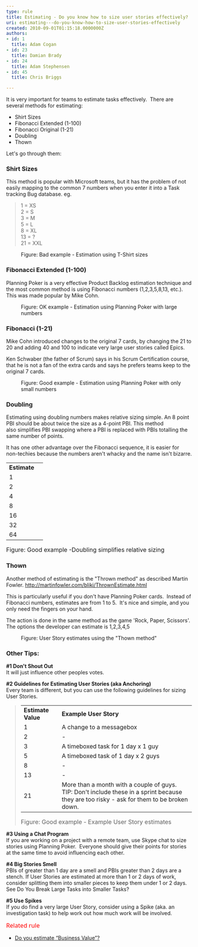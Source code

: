```yaml
---
type: rule
title: Estimating - Do you know how to size user stories effectively?
uri: estimating---do-you-know-how-to-size-user-stories-effectively
created: 2010-09-01T01:15:18.0000000Z
authors:
- id: 1
  title: Adam Cogan
- id: 23
  title: Damian Brady
- id: 24
  title: Adam Stephensen
- id: 45
  title: Chris Briggs

---
```




<span class='intro'> <p>​It is very important for teams to estimate tasks effectively.&#160; There are several methods for estimating&#58; </p><ul><li>Shirt Sizes</li><li>Fibonacci Extended (1-100)</li><li>Fibonacci Original&#160;(1-21)</li><li>Doubling</li><li>Thown </li></ul>
 </span>

<p>Let's go through them&#58;​</p><h3>Shirt Sizes</h3><p>This method is popular with Microsoft teams, but it has the problem of not easily mapping to the common 7 numbers when you enter it into a Task tracking Bug database. eg.</p><blockquote dir="ltr" style="margin-right&#58;0px;"><p>1 = XS<br>2 = S<br>3 = M<br>5 = L<br>8 = XL<br>13 = ?<br>21 = XXL</p></blockquote><dl class="badImage"><dt> 
      <img class="ms-rteCustom-ImageArea" src="/Management/RulesToBetterScrumUsingTFS/PublishingImages/size-stories-bad-example.jpg" alt="" /> 
   </dt><dd>Figure&#58; Bad example - Estimation using T-Shirt sizes</dd></dl><h3>Fibonacci&#160;Extended (1-100)</h3><p>Planning Poker is a very effective Product Backlog estimation technique and the most common method is using Fibonacci numbers (1,2,3,5,8,13, etc.). This was made popular by Mike Cohn.</p><dl class="goodImage"><dt>
      <img class="ms-rteCustom-ImageArea" src="/Management/RulesToBetterScrumUsingTFS/PublishingImages/size-stories-ok-example.jpg" alt="" />
   </dt><dd>Figure&#58; OK example - Estimation using Planning Poker with large numbers</dd></dl><h3>Fibonacci&#160;(1-21)</h3><p>Mike Cohn introduced changes to the original 7 cards, by changing&#160;the 21 to 20 and adding 40 and 100 to indicate very large user stories called Epics.</p><p>Ken Schwaber (the father of Scrum) says in his Scrum Certification course, that he is not a fan of the extra cards and says he prefers teams keep to the original 7 cards.</p><dl class="badImage"><dt>
      <img class="ms-rteCustom-ImageArea" src="/Management/RulesToBetterScrumUsingTFS/PublishingImages/size-stories-good-example.jpg" alt="" /> 
   </dt><dd>Figure&#58; Good example -&#160;Estimation using Planning Poker with only small numbers</dd></dl><h3>Doubling </h3><p>Estimating using doubling numbers makes relative sizing simple. An 8 point PBI should be about twice the size as a 4-point PBI. This method also&#160;simplifies PBI swapping where a PBI is&#160;replaced with PBIs totalling the same number of points. </p><p>It has one other advantage over the Fibonacci sequence, it is easier for non-techies because the numbers aren't whacky and the name isn't bizarre.</p><div><table class="ms-rteCustom-SSWTable"><tbody><tr><td> 
               <strong>Estimate </strong></td><td> 
               <strong></strong></td></tr><tr><td>1</td><td></td></tr><tr><td>2</td><td></td></tr><tr><td>4</td><td></td></tr><tr><td>8</td><td></td></tr><tr><td>16</td><td></td></tr><tr><td>32</td><td></td></tr><tr><td>64</td><td></td></tr></tbody></table></div> 
<font class="ms-rteCustom-FigureGood" size="+0">Figure&#58; Good example -Doubling simplifies relative sizing</font> 
<h3>Thown </h3><p>Another method of estimating is the &quot;Thrown method&quot; as described Martin Fowler. 
   <a href="http&#58;//martinfowler.com/bliki/ThrownEstimate.html">http&#58;//martinfowler.com/bliki/ThrownEstimate.html</a></p><p>This is particularly useful if you don't have Planning Poker cards.&#160; Instead of Fibonacci numbers, estimates are from 1 to 5.&#160; It's nice and simple, and you only need the fingers on your hand.</p><p>The action is done in the same method as the game 'Rock, Paper, Scissors'. The options the developer can estimate is 1,2,3,4,5</p><dl class="image"><dt> 
      <img class="ms-rteCustom-ImageArea" src="/Management/RulesToBetterScrumUsingTFS/PublishingImages/fist-method.jpg" alt="" /> 
   </dt><dd>Figure&#58; User Story estimates using the &quot;Thown method&quot;</dd></dl><h3>Other Tips&#58;</h3><p><strong>#1 Don't&#160;Shout Out</strong><br> It will just influence other peoples votes.</p><p>
   <strong>#2 Guidelines for Estimating User Stories (aka Anchoring)</strong> 
   <br> Every team is different, but you can use the following guidelines for sizing User Stories.</p><blockquote dir="ltr" style="margin-right&#58;0px;"><div><table class="ms-rteCustom-SSWTable"><tbody><tr><td> 
                  <strong>Estimate Value</strong></td><td> 
                  <strong>Example User Story</strong></td></tr><tr><td>1</td><td>A change to a messagebox</td></tr><tr><td>2</td><td>-</td></tr><tr><td>3</td><td>A timeboxed task for 1 day x 1 guy</td></tr><tr><td>5</td><td>A timeboxed task of 1 day x 2 guys</td></tr><tr><td>8</td><td>-</td></tr><tr><td>13</td><td>-</td></tr><tr><td>21</td><td>More than a month with a couple of guys.<br>TIP&#58; Don't include these in a sprint because they are too risky - ask for them to be broken down.</td></tr></tbody></table></div> 
   <font class="ms-rteCustom-FigureGood" size="+0">Figure&#58; Good example - Example User Story estimates</font> </blockquote><p>
   <strong>#3&#160;Using a Chat Program</strong><br> If you are working on a project with a remote team, use&#160;Skype chat&#160;to size stories using Planning Poker.&#160; Everyone should give their points for stories at the same time to avoid influencing each other.</p><p> 
   <strong>#4&#160;Big Stories Smell</strong><br> PBIs of greater than 1 day are a smell and PBIs greater than 2 days are a stench. If User Stories are estimated at more than&#160;1 or 2&#160;days of work, consider splitting them into smaller pieces to keep them under 1 or 2 days.&#160; See Do You Break Large Tasks into Smaller Tasks?</p><p> 
   <strong>#5 Use Spikes</strong><br> If you do find a very large User Story, consider using a Spike (aka. an investigation task) to help work out how much work will be involved.</p> ​​<span style="color&#58;#ff0000;font-family&#58;'segoe ui', 'trebuchet ms', tahoma, arial, verdana, sans-serif;font-size&#58;1.15em;line-height&#58;1.4;">Related rule</span><ul><li><a href="/Management/RulesToBetterScrumUsingTFS/Pages/Estimate-Business-Value.aspx">Do you estimate “Business Value”?​</a></li></ul>


